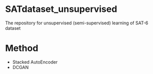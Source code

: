 # SATdataset_unsupervised
The repository for unsupervised (semi-supervised) learning of SAT-6 dataset

# Method
* Stacked AutoEncoder
* DCGAN
